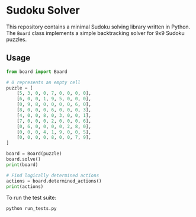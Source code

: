 # Sudoku Solver

This repository contains a minimal Sudoku solving library written in Python.
The `Board` class implements a simple backtracking solver for 9x9 Sudoku
puzzles.

## Usage

```python
from board import Board

# 0 represents an empty cell
puzzle = [
    [5, 3, 0, 0, 7, 0, 0, 0, 0],
    [6, 0, 0, 1, 9, 5, 0, 0, 0],
    [0, 9, 8, 0, 0, 0, 0, 6, 0],
    [8, 0, 0, 0, 6, 0, 0, 0, 3],
    [4, 0, 0, 8, 0, 3, 0, 0, 1],
    [7, 0, 0, 0, 2, 0, 0, 0, 6],
    [0, 6, 0, 0, 0, 0, 2, 8, 0],
    [0, 0, 0, 4, 1, 9, 0, 0, 5],
    [0, 0, 0, 0, 8, 0, 0, 7, 9],
]

board = Board(puzzle)
board.solve()
print(board)

# Find logically determined actions
actions = board.determined_actions()
print(actions)
```

To run the test suite:

```bash
python run_tests.py
```
